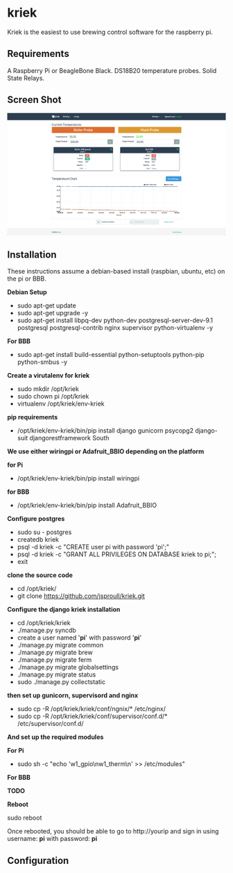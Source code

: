 kriek
=====

Kriek is the easiest to use brewing control software for the raspberry pi.

Requirements
------------

A Raspberry Pi or BeagleBone Black.
DS18B20 temperature probes.
Solid State Relays.


Screen Shot
-----------
![main screen](screenshots/main.png)

Installation
------------

These instructions assume a debian-based install (raspbian, ubuntu, etc) on the pi or BBB.

**Debian Setup**
* sudo apt-get update
* sudo apt-get upgrade -y
* sudo apt-get install libpq-dev python-dev postgresql-server-dev-9.1  postgresql postgresql-contrib nginx supervisor python-virtualenv -y

**For BBB**
* sudo apt-get install build-essential python-setuptools python-pip python-smbus -y

**Create a virutalenv for kriek**

* sudo mkdir /opt/kriek
* sudo chown pi /opt/kriek
* virtualenv /opt/kriek/env-kriek

**pip requirements**

* /opt/kriek/env-kriek/bin/pip install django gunicorn psycopg2 django-suit djangorestframework South

**We use either wiringpi or Adafruit_BBIO depending on the platform**

**for Pi**

* /opt/kriek/env-kriek/bin/pip install wiringpi

**for BBB**

* /opt/kriek/env-kriek/bin/pip install Adafruit_BBIO


**Configure postgres**

* sudo su - postgres
* createdb kriek
* psql -d kriek -c "CREATE user pi with password 'pi';"
* psql -d kriek -c "GRANT ALL PRIVILEGES ON DATABASE kriek to pi;";
* exit

**clone the source code**

* cd /opt/kriek/
* git clone https://github.com/jsproull/kriek.git

**Configure the django kriek installation**

* cd /opt/kriek/kriek
* ./manage.py syncdb
*  create a user named '**pi**' with password '**pi**'
* ./manage.py migrate common
* ./manage.py migrate brew
* ./manage.py migrate ferm
* ./manage.py migrate globalsettings
* ./manage.py migrate status
* sudo ./manage.py collectstatic

**then set up gunicorn, supervisord and nginx**

* sudo cp -R /opt/kriek/kriek/conf/ngnix/* /etc/nginx/
* sudo cp -R /opt/kriek/kriek/conf/supervisor/conf.d/* /etc/supervisor/conf.d/

**And set up the required modules**

**For Pi**

* sudo sh -c "echo 'w1_gpio\nw1_therm\n' >> /etc/modules"

**For BBB**

**TODO**

**Reboot**

sudo reboot

Once rebooted, you should be able to go to http://yourip and sign in using username: **pi** with password: **pi**

Configuration
-------------

